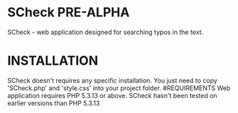 # SCheck PRE-ALPHA
SCheck - web application designed for searching typos in the text.
# INSTALLATION
SCheck doesn't requires any specific installation. You just need to copy 'SCheck.php' and 'style.css' into your project folder.
#REQUIREMENTS
Web application requires PHP 5.3.13 or above. SCheck hasn't been tested on earlier versions  than PHP 5.3.13


